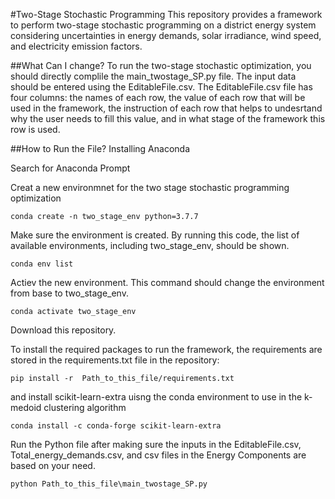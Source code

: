 #Two-Stage Stochastic Programming
This repository provides a framework to perform two-stage stochastic programming on a district energy system considering uncertainties in energy demands, solar irradiance, wind speed, and electricity emission factors.

##What Can I change?
To run the two-stage stochastic optimization, you should directly complile the main_twostage_SP.py file. The input data should be entered using the EditableFile.csv. The EditableFile.csv file has four columns: the names of each row, the value of each row that will be used in the framework, the instruction of each row that helps to undesrtand why the user needs to fill this value, and in what stage of the framework this row is used.

##How to Run the File?
Installing Anaconda

Search for Anaconda Prompt

Creat a new environmnet for the two stage stochastic programming optimization
```
conda create -n two_stage_env python=3.7.7
```
Make sure the environment is created. By running this code, the list of available environments, including two_stage_env, should be shown.
```
conda env list
```
Actiev the new environment. This command should change the environment from base to two_stage_env.
```
conda activate two_stage_env
```
Download this repository. 

To install the required packages to run the framework, the requirements are stored in the requirements.txt file in the repository:
```
pip install -r  Path_to_this_file/requirements.txt
```
and install scikit-learn-extra uisng the conda environment to use in the k-medoid clustering algorithm
```
conda install -c conda-forge scikit-learn-extra
```
Run the Python file after making sure the inputs in the EditableFile.csv, Total_energy_demands.csv, and csv files in the Energy Components are based on your need.
```
python Path_to_this_file\main_twostage_SP.py
```


